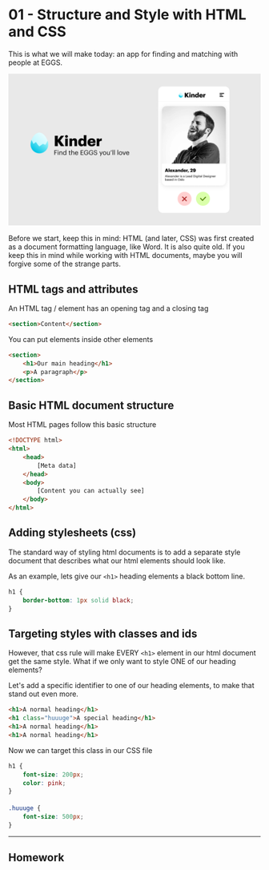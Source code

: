 # 01 - Structure and Style with HTML and CSS

This is what we will make today: an app for finding and matching with people at EGGS.

![Hero image](assets/Hero.png)

Before we start, keep this in mind: HTML (and later, CSS) was first created as a document formatting language, like Word. It is also quite old. If you keep this in mind while working with HTML documents, maybe you will forgive some of the strange parts.

## HTML tags and attributes
An HTML tag / element has an opening tag and a closing tag

```html
<section>Content</section>
```

You can put elements inside other elements

```html
<section>
	<h1>Our main heading</h1>
	<p>A paragraph</p>
</section>
```

## Basic HTML document structure
Most HTML pages follow this basic structure

```html
<!DOCTYPE html>
<html>
	<head>
		[Meta data]
	</head>
	<body>
		[Content you can actually see]
	</body>
</html>
```

## Adding stylesheets (css)
The standard way of styling html documents is to add a separate style document that describes what our html elements should look like. 

As an example, lets give our `<h1>` heading elements a black bottom line.

```css
h1 {
	border-bottom: 1px solid black;
}
```


## Targeting styles with classes and ids
However, that css rule will make EVERY `<h1>` element in our html document get the same style. What if we only want to style ONE of our heading elements?

Let's add a specific identifier to one of our heading elements, to make that stand out even more.

```html
<h1>A normal heading</h1>
<h1 class="huuuge">A special heading</h1>
<h1>A normal heading</h1>
<h1>A normal heading</h1>
```

Now we can target this class in our CSS file

```css
h1 {
	font-size: 200px;
	color: pink;
}

.huuuge {
	font-size: 500px;
}
```

---
## Homework
